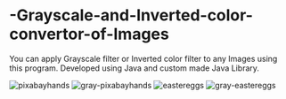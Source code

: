 # -Grayscale-and-Inverted-color-convertor-of-Images

You can apply Grayscale filter or Inverted color filter to any Images using this program. Developed using Java and custom made Java Library.

![pixabayhands](https://user-images.githubusercontent.com/68025292/194689179-db4a4e8a-b1de-4b91-9c5f-2fa7df5bc375.jpg)
![gray-pixabayhands](https://user-images.githubusercontent.com/68025292/194689195-72f9957b-6b5d-4abf-907a-8217a01a5f86.jpg)
![eastereggs](https://user-images.githubusercontent.com/68025292/194689199-a1467321-04b0-4c7c-b7c6-ef75226ff6d8.jpg)
![gray-eastereggs](https://user-images.githubusercontent.com/68025292/194689201-3a6536f7-cb48-4d0e-a80b-aa0ba2d04fdf.jpg)

